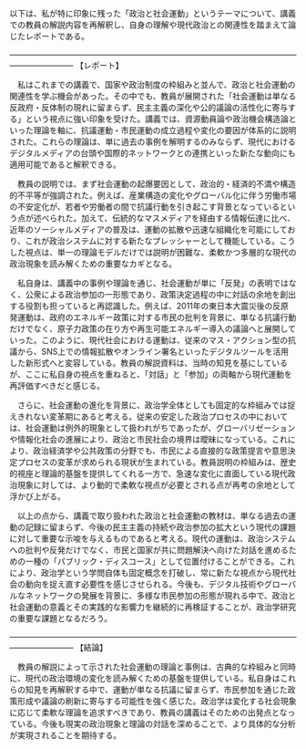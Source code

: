 以下は、私が特に印象に残った「政治と社会運動」というテーマについて、講義での教員の解説内容を再解釈し、自身の理解や現代政治との関連性を踏まえて論じたレポートである。

――――――――――――――――――――――――――――――――――――――――――――
【レポート】

　私はこれまでの講義で、国家や政治制度の枠組みと並んで、政治と社会運動の関連性を学ぶ機会があった。その中でも、教員が展開された「社会運動は単なる反政府・反体制の現れに留まらず、民主主義の深化や公的議論の活性化に寄与する」という視点に強い印象を受けた。講義では、資源動員論や政治機会構造論といった理論を軸に、抗議運動・市民運動の成立過程や変化の要因が体系的に説明された。これらの理論は、単に過去の事例を解明するのみならず、現代におけるデジタルメディアの台頭や国際的ネットワークとの連携といった新たな動向にも適用可能であると解釈できる。

　教員の説明では、まず社会運動の起爆要因として、政治的・経済的不満や構造的不平等が強調された。例えば、産業構造の変化やグローバル化に伴う労働市場の不安定化が、若者や労働者の間で抗議行動を引き起こす背景となっているという点が述べられた。加えて、伝統的なマスメディアを経由する情報伝達に比べ、近年のソーシャルメディアの普及は、運動の拡散や迅速な組織化を可能にしており、これが政治システムに対する新たなプレッシャーとして機能している。こうした視点は、単一の理論モデルだけでは説明が困難な、柔軟かつ多層的な現代の政治現象を読み解くための重要なカギとなる。

　私自身は、講義中の事例や理論を通じ、社会運動が単に「反発」の表明ではなく、公衆による政治参加の一形態であり、政策決定過程の中に対話の余地を創出する役割も担っていると再認識した。例えば、2011年の東日本大震災後の反原発運動は、政府のエネルギー政策に対する市民の批判を背景に、単なる抗議行動だけでなく、原子力政策の在り方や再生可能エネルギー導入の議論へと展開していった。このように、現代社会における運動は、従来のマス・アクション型の抗議から、SNS上での情報拡散やオンライン署名といったデジタルツールを活用した新形式へと変容している。教員の解説資料は、当時の知見を基にしているが、ここに私自身の視点を重ねると、「対話」と「参加」の両軸から現代運動を再評価すべきだと感じる。

　さらに、社会運動の進化を背景に、政治学全体としても固定的な枠組みでは捉えきれない変革期にあると考える。従来の安定した政治プロセスの中においては、社会運動は例外的現象として扱われがちであったが、グローバリゼーションや情報化社会の進展により、政治と市民社会の境界は曖昧になっている。これにより、政治経済学や公共政策の分野でも、市民による直接的な政策提言や意思決定プロセスの変革が求められる現状が生まれている。教員説明の枠組みは、歴史的視座と理論的基盤を提供してくれる一方で、急速な変化に直面している現代政治現象に対しては、より動的で柔軟な視点が必要とされる点が再考の余地として浮かび上がる。

　以上の点から、講義で取り扱われた政治と社会運動の教材は、単なる過去の運動の記録に留まらず、今後の民主主義の持続や政治参加の拡大という現代の課題に対して重要な示唆を与えるものであると考える。現代の運動は、政治システムへの批判や反発だけでなく、市民と国家が共に問題解決へ向けた対話を進めるための一種の「パブリック・ディスコース」として位置付けることができる。これにより、政治学という学問自体も固定概念を打破し、常に新たな視点から現代社会の動向を捉え直す必要性を感じさせられる。今後も、デジタル技術やグローバルなネットワークの発展を背景に、多様な市民参加の形態が現れる中で、政治と社会運動の意義とその実践的な影響力を継続的に再検証することが、政治学研究の重要な課題となるだろう。

――――――――――――――――――――――――――――――――――――――――――――
【結論】

　教員の解説によって示された社会運動の理論と事例は、古典的な枠組みと同時に、現代の政治環境の変化を読み解くための基盤を提供している。私自身はこれらの知見を再解釈する中で、運動が単なる抗議に留まらず、市民参加を通じた政策形成や議論の刷新に寄与する可能性を強く感じた。政治学は変化する社会現象に応じて柔軟な理論を追求すべきであり、教員の講義はそのための出発点となっている。今後も現実の政治現象と理論の対話を深めることで、より具体的な分析が実現されることを期待する。